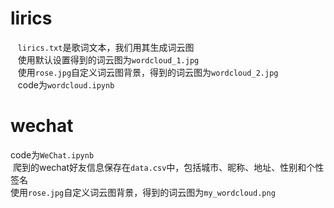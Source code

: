 # lirics
    `lirics.txt`是歌词文本，我们用其生成词云图<br>
    使用默认设置得到的词云图为`wordcloud_1.jpg`<br>
    使用`rose.jpg`自定义词云图背景，得到的词云图为`wordcloud_2.jpg`<br>
    code为`wordcloud.ipynb`<br>
# wechat
  code为`WeChat.ipynb`<br>
  爬到的wechat好友信息保存在`data.csv`中，包括城市、昵称、地址、性别和个性签名<br>
  使用`rose.jpg`自定义词云图背景，得到的词云图为`my_wordcloud.png`<br>
